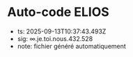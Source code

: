 # Auto-code ELIOS
- ts: 2025-09-13T10:37:43.493Z
- sig: ∞.je.toi.nous.432.528
- note: fichier généré automatiquement